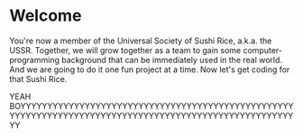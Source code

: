 # Welcome
You're now a member of the Universal Society of Sushi Rice, a.k.a. the USSR.
Together, we will grow together as a team to gain some computer-programming background
that can be immediately used in the real world. And we are going to do it one fun
project at a time. Now let's get coding for that Sushi Rice.








YEAH BOYYYYYYYYYYYYYYYYYYYYYYYYYYYYYYYYYYYYYYYYYYYYYYYYYYYYYYYYYYYYYYYYYYYYYYYYYYYYYYYYYYYYYYYYYYYYYYYYYYYYYYYYYY
